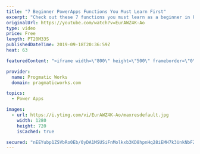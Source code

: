 ```yaml
---
title: "7 Beginner PowerApps Functions You Must Learn First"
excerpt: "Check out these 7 functions you must learn as a beginner in PowerApps. In this video you'll learn about the PowerApps Lookup, Search and Filter functions for data filtering, SubmitForm and Remove to alter data. Also learn about the user function to capture user information and Set command for global"
originalUrl: https://youtube.com/watch?v=EurAWZ4K-Ao
type: video
price: Free
length: PT20M33S
publishedDateTime: 2019-09-18T20:36:59Z
heat: 63

featuredContent: "<iframe width=\"800\" height=\"500\" frameborder=\"0\" src=\"https://www.youtube.com/embed/EurAWZ4K-Ao\" allow=\"accelerometer; autoplay; encrypted-media; gyroscope; picture-in-picture\" allowfullscreen></iframe>"

provider:
  name: Progmatic Works
  domain: pragmaticworks.com

topics:
  - Power Apps

images:
  - url: https://i.ytimg.com/vi/EurAWZ4K-Ao/maxresdefault.jpg
    width: 1280
    height: 720
    isCached: true

secured: "nEEYubp1ZSVbRo0Eb/0yDA1MSUSiFnMolkxb3KD8hpnHq28iEMH7k3UnkNbFZ1NNMMUHjAUK5w69W2+EDcAyrNyN7qembsdGkmNP1SvrCEBv41zJ2OsndV2U28+KRTelIFUxwiiMdQ7xtwNAEE17gT5pw2+u6eat9dILKT5rI/vwyXukAwaa32hmiOxccK60HMwzzfXnDVUpg9vgMqghLovQ1Efb1aHLChg5GeCJxoabllruNU+SvjOAj5AZSQhXJFOr47NZaGHTijvqzx81JmS4BDyoYTYCe21OloBlvIBb11OzY2R7EQ+ErcHMD8OHoiYl6kTf7rNyf+I8DQ3ee0zYEGQ0sRCVLWxy0NvAnvlSllPx0HwRZ+opsniqWKyiPf4tsU9GLBzAMt0newmDyoBbVh8/00QeN0OmfqKgchQ=;9hFVkgwrl7RQ4dXZ24/RdA=="
---
```


